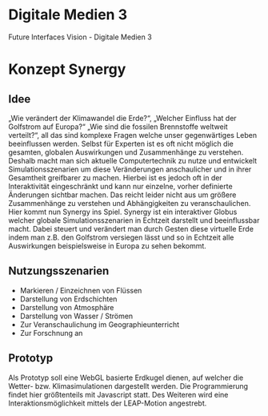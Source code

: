 Digitale Medien 3
===

Future Interfaces Vision - Digitale Medien 3


# Konzept Synergy

## Idee

„Wie verändert der Klimawandel die Erde?“, „Welcher Einfluss hat der Golfstrom auf Europa?“ „Wie sind die fossilen Brennstoffe weltweit verteilt?“, all das sind komplexe Fragen welche unser gegenwärtiges Leben beeinflussen werden. Selbst für Experten ist es oft nicht möglich die gesamten, globalen Auswirkungen und Zusammenhänge zu verstehen. Deshalb macht man sich aktuelle Computertechnik zu nutze und entwickelt Simulationsszenarien um diese Veränderungen anschaulicher und in ihrer Gesamtheit greifbarer zu machen. Hierbei ist es jedoch oft in der Interaktivität eingeschränkt und kann nur einzelne, vorher definierte Änderungen sichtbar machen. Das reicht leider nicht aus um größere Zusammenhänge zu verstehen und Abhängigkeiten zu veranschaulichen. 
Hier kommt nun Synergy ins Spiel. Synergy ist ein interaktiver Globus welcher globale Simulationsszenarien in Echtzeit darstellt und beeinflussbar macht. Dabei steuert und verändert man durch Gesten diese virtuelle Erde indem man z.B. den Golfstrom versiegen lässt und so in Echtzeit alle Auswirkungen beispielsweise in Europa zu sehen bekommt.


## Nutzungsszenarien

- Markieren / Einzeichnen von Flüssen
- Darstellung von Erdschichten
- Darstellung von Atmosphäre
- Darstellung von Wasser / Strömen
- Zur Veranschaulichung im Geographieunterricht
- Zur Forschnung an


## Prototyp

Als Prototyp soll eine WebGL basierte Erdkugel dienen, auf welcher die Wetter- bzw. Klimasimulationen dargestellt werden. Die Programmierung findet hier größtenteils mit Javascript statt. Des Weiteren wird eine Interaktionsmöglichkeit mittels der LEAP-Motion angestrebt.